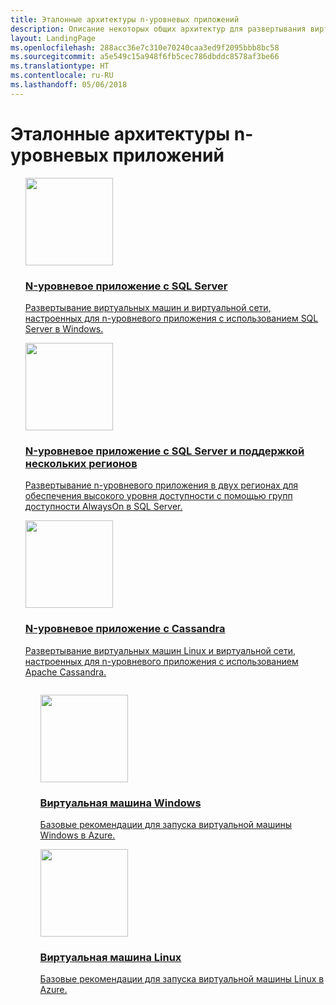 ```yaml
---
title: Эталонные архитектуры n-уровневых приложений
description: Описание некоторых общих архитектур для развертывания виртуальных машин, в которых размещены приложения корпоративного масштаба в Azure.
layout: LandingPage
ms.openlocfilehash: 288acc36e7c310e70240caa3ed9f2095bbb8bc58
ms.sourcegitcommit: a5e549c15a948f6fb5cec786dbddc8578af3be66
ms.translationtype: HT
ms.contentlocale: ru-RU
ms.lasthandoff: 05/06/2018
---
```

<!-- This file is generated! -->
<!-- See the templates in ./build/reference-architectures  -->
<!-- See data in index.json -->

# <a name="n-tier-application-reference-architectures"></a>Эталонные архитектуры n-уровневых приложений

<section class="series">
    <ul class="panelContent">

<!-- N-tier Windows -->
<li style="display: flex; flex-direction: column;">
    <a href="./n-tier-sql-server.md" style="display: flex; flex-direction: column; flex: 1 0 auto;">
        <div class="cardSize" style="flex: 1 0 auto; display: flex;">
            <div class="cardPadding" style="display: flex;">
                <div class="card">
                    <div class="cardImageOuter">
                        <div class="cardImage">
                            <img src="./images/n-tier-sql-server.svg" height="140px" />
                        </div>
                    </div>
                    <div class="cardText">
                        <h3>N-уровневое приложение с SQL Server</h3>
                        <p>Развертывание виртуальных машин и виртуальной сети, настроенных для n-уровневого приложения с использованием SQL Server в Windows.</p>
                    </div>
                </div>
            </div>
        </div>
    </a>
</li>

<!-- Multi-region Windows -->
<li style="display: flex; flex-direction: column;">
    <a href="./multi-region-sql-server.md" style="display: flex; flex-direction: column; flex: 1 0 auto;">
        <div class="cardSize" style="flex: 1 0 auto; display: flex;">
            <div class="cardPadding" style="display: flex;">
                <div class="card">
                    <div class="cardImageOuter">
                        <div class="cardImage">
                            <img src="./images/multi-region-application.svg" height="140px" />
                        </div>
                    </div>
                    <div class="cardText">
                        <h3>N-уровневое приложение с SQL Server и поддержкой нескольких регионов</h3>
                        <p>Развертывание n-уровневого приложения в двух регионах для обеспечения высокого уровня доступности с помощью групп доступности AlwaysOn в SQL Server.</p>
                    </div>
                </div>
            </div>
        </div>
    </a>
</li>

<!-- N-tier Linux -->
<li style="display: flex; flex-direction: column;">
    <a href="./n-tier-cassandra.md" style="display: flex; flex-direction: column; flex: 1 0 auto;">
        <div class="cardSize" style="flex: 1 0 auto; display: flex;">
            <div class="cardPadding" style="display: flex;">
                <div class="card">
                    <div class="cardImageOuter">
                        <div class="cardImage">
                            <img src="./images/n-tier-cassandra.svg" height="140px" />
                        </div>
                    </div>
                    <div class="cardText">
                        <h3>N-уровневое приложение с Cassandra</h3>
                        <p>Развертывание виртуальных машин Linux и виртуальной сети, настроенных для n-уровневого приложения с использованием Apache Cassandra.</p>
                    </div>
                </div>
            </div>
        </div>
    </a>
</li>

<ul class="panelContent cardsI">
<li style="display: flex; flex-direction: column;">
    <a href="./windows-vm.md" style="display: flex; flex-direction: column; flex: 1 0 auto;">
        <div class="cardSize" style="flex: 1 0 auto; display: flex;">
            <div class="cardPadding" style="display: flex;">
                <div class="card">
                    <div class="cardImageOuter">
                        <div class="cardImage">
                            <img src="./images/Windows.svg" height="140px" />
                        </div>
                    </div>
                    <div class="cardText">
                        <h3>Виртуальная машина Windows</h3>
                        <p>Базовые рекомендации для запуска виртуальной машины Windows в Azure.</p>
                    </div>
                </div>
            </div>
        </div>
    </a>
</li>

<li style="display: flex; flex-direction: column;">
    <a href="./linux-vm.md" style="display: flex; flex-direction: column; flex: 1 0 auto;">
        <div class="cardSize" style="flex: 1 0 auto; display: flex;">
            <div class="cardPadding" style="display: flex;">
                <div class="card">
                    <div class="cardImageOuter">
                        <div class="cardImage">
                            <img src="./images/LinuxPenguin.svg" height="140px" />
                        </div>
                    </div>
                    <div class="cardText">
                        <h3>Виртуальная машина Linux</h3>
                        <p>Базовые рекомендации для запуска виртуальной машины Linux в Azure.</p>
                    </div>
                </div>
            </div>
        </div>
    </a>
</li>

</ul>